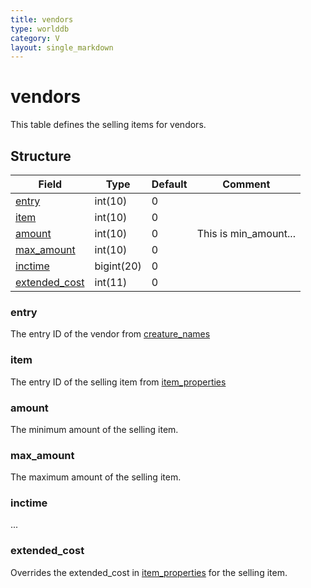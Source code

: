 ```yaml
---
title: vendors
type: worlddb
category: V
layout: single_markdown
---
```


# vendors
This table defines the selling items for vendors. 

## Structure

Field                                                                             | Type       | Default | Comment              
--------------------------------------------------------------------------------- | ---------- | ------- | ---------------------
[entry](#entry)                 | int(10)    | 0       |                      
[item](#item)                   | int(10)    | 0       |                      
[amount](#amount)               | int(10)    | 0       | This is min_amount...
[max_amount](#max_amount)       | int(10)    | 0       |                      
[inctime](#inctime)             | bigint(20) | 0       |                      
[extended_cost](#extended_cost) | int(11)    | 0       |                      

### entry

The entry ID of the vendor from [creature_names](http://www.ascemu.org/wiki/index.php?title=Creature_names&action=edit&redlink=1 "Creature names (page does not exist)")

### item

The entry ID of the selling item from [item_properties](/Wiki/database/world/item_properties/ "Item properties")

### amount

The minimum amount of the selling item.

### max_amount

The maximum amount of the selling item.

### inctime

...

### extended_cost

Overrides the extended_cost in [item_properties](/Wiki/database/world/item_properties/ "Item properties") for the selling item.